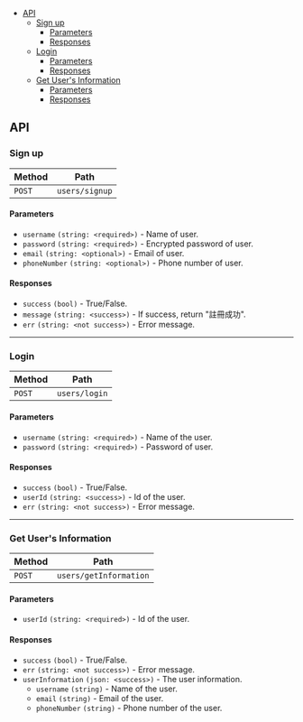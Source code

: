 - [API](#api)
	- [Sign up](#sign-up)
		- [Parameters](#parameters)
		- [Responses](#responses)
	- [Login](#login)
		- [Parameters](#parameters-1)
		- [Responses](#responses-1)
	- [Get User's Information](#get-users-information)
		- [Parameters](#parameters-2)
		- [Responses](#responses-2)

## API

### Sign up

| Method | Path           |
| ------ | -------------- |
| `POST` | `users/signup` |

#### Parameters

* `username` `(string: <required>)` - Name of user.
* `password` `(string: <required>)` - Encrypted password of user.
* `email` `(string: <optional>)` - Email of user.
* `phoneNumber` `(string: <optional>)` - Phone number of user.

#### Responses
* `success` `(bool)` - True/False. 
* `message` `(string: <success>)` - If success, return "註冊成功". 
* `err` `(string: <not success>)` - Error message. 

---

### Login

| Method | Path          |
| ------ | ------------- |
| `POST` | `users/login` |

#### Parameters

* `username` `(string: <required>)` - Name of the user.
* `password` `(string: <required>)` - Password of user.

#### Responses

* `success` `(bool)` - True/False.
* `userId` `(string: <success>)` - Id of the user.
* `err` `(string: <not success>)` - Error message.

---

### Get User's Information

| Method | Path                   |
| ------ | ---------------------- |
| `POST` | `users/getInformation` |

#### Parameters

* `userId` `(string: <required>)` - Id of the user. 

#### Responses

* `success` `(bool)` - True/False.
* `err` `(string: <not success>)` - Error message.
* `userInformation` `(json: <success>)` - The user information.
  * `username` `(string)` - Name of the user.
  * `email` `(string)` - Email of the user.
  * `phoneNumber` `(string)` - Phone number of the user.